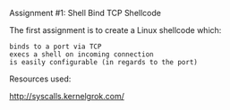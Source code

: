 Assignment #1: Shell Bind TCP Shellcode

The first assignment is to create a Linux shellcode which:

    binds to a port via TCP
    execs a shell on incoming connection
    is easily configurable (in regards to the port)


Resources used:

http://syscalls.kernelgrok.com/


